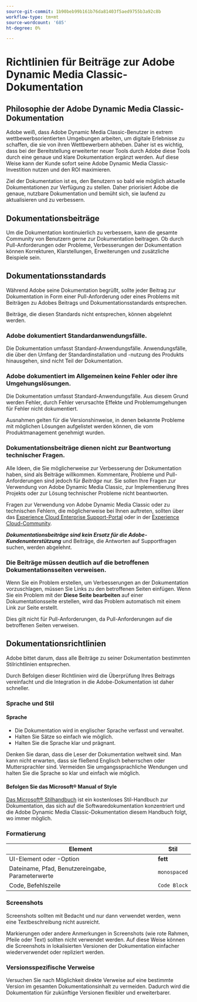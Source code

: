 ```yaml
---
source-git-commit: 1b90beb99b161b76da81403f5aed9755b3a92c8b
workflow-type: tm+mt
source-wordcount: '685'
ht-degree: 0%

---
```

# Richtlinien für Beiträge zur Adobe Dynamic Media Classic-Dokumentation

## Philosophie der Adobe Dynamic Media Classic-Dokumentation

Adobe weiß, dass Adobe Dynamic Media Classic-Benutzer in extrem wettbewerbsorientierten Umgebungen arbeiten, um digitale Erlebnisse zu schaffen, die sie von ihren Wettbewerbern abheben. Daher ist es wichtig, dass bei der Bereitstellung erweiterter neuer Tools durch Adobe diese Tools durch eine genaue und klare Dokumentation ergänzt werden. Auf diese Weise kann der Kunde sofort seine Adobe Dynamic Media Classic-Investition nutzen und den ROI maximieren.

Ziel der Dokumentation ist es, den Benutzern so bald wie möglich aktuelle Dokumentationen zur Verfügung zu stellen. Daher priorisiert Adobe die genaue, nutzbare Dokumentation und bemüht sich, sie laufend zu aktualisieren und zu verbessern.

## Dokumentationsbeiträge

Um die Dokumentation kontinuierlich zu verbessern, kann die gesamte Community von Benutzern gerne zur Dokumentation beitragen. Ob durch Pull-Anforderungen oder Probleme, Verbesserungen der Dokumentation können Korrekturen, Klarstellungen, Erweiterungen und zusätzliche Beispiele sein.

## Dokumentationsstandards

Während Adobe seine Dokumentation begrüßt, sollte jeder Beitrag zur Dokumentation in Form einer Pull-Anforderung oder eines Problems mit Beiträgen zu Adobes Beitrags und Dokumentationsstandards entsprechen.

Beiträge, die diesen Standards nicht entsprechen, können abgelehnt werden.

### Adobe dokumentiert Standardanwendungsfälle.

Die Dokumentation umfasst Standard-Anwendungsfälle. Anwendungsfälle, die über den Umfang der Standardinstallation und -nutzung des Produkts hinausgehen, sind nicht Teil der Dokumentation.

### Adobe dokumentiert im Allgemeinen keine Fehler oder ihre Umgehungslösungen.

Die Dokumentation umfasst Standard-Anwendungsfälle. Aus diesem Grund werden Fehler, durch Fehler verursachte Effekte und Problemumgehungen für Fehler nicht dokumentiert.

Ausnahmen gelten für die Versionshinweise, in denen bekannte Probleme mit möglichen Lösungen aufgelistet werden können, die vom Produktmanagement genehmigt wurden.

### Dokumentationsbeiträge dienen nicht zur Beantwortung technischer Fragen.

Alle Ideen, die Sie möglicherweise zur Verbesserung der Dokumentation haben, sind als Beiträge willkommen. Kommentare, Probleme und Pull-Anforderungen sind jedoch für *Beiträge* nur. Sie sollen Ihre Fragen zur Verwendung von Adobe Dynamic Media Classic, zur Implementierung Ihres Projekts oder zur Lösung technischer Probleme nicht beantworten.

Fragen zur Verwendung von Adobe Dynamic Media Classic oder zu technischen Fehlern, die möglicherweise bei Ihnen auftreten, sollten über das [Experience Cloud Enterprise Support-Portal](https://experienceleague.adobe.com/?support-solution=General&amp;support-tab=home#support) oder in der [Experience Cloud-Community](https://experienceleaguecommunities.adobe.com/t5/adobe-experience-manager/ct-p/adobe-experience-manager-community).

***Dokumentationsbeiträge sind kein Ersatz für die Adobe-Kundenunterstützung*** und Beiträge, die Antworten auf Supportfragen suchen, werden abgelehnt.

### Die Beiträge müssen deutlich auf die betroffenen Dokumentationsseiten verweisen.

Wenn Sie ein Problem erstellen, um Verbesserungen an der Dokumentation vorzuschlagen, müssen Sie Links zu den betroffenen Seiten einfügen. Wenn Sie ein Problem mit der **Diese Seite bearbeiten** auf einer Dokumentationsseite erstellen, wird das Problem automatisch mit einem Link zur Seite erstellt.

Dies gilt nicht für Pull-Anforderungen, da Pull-Anforderungen auf die betroffenen Seiten verweisen.

## Dokumentationsrichtlinien

Adobe bittet darum, dass alle Beiträge zu seiner Dokumentation bestimmten Stilrichtlinien entsprechen.

Durch Befolgen dieser Richtlinien wird die Überprüfung Ihres Beitrags vereinfacht und die Integration in die Adobe-Dokumentation ist daher schneller.

### Sprache und Stil

#### Sprache

* Die Dokumentation wird in englischer Sprache verfasst und verwaltet.
* Halten Sie Sätze so einfach wie möglich.
* Halten Sie die Sprache klar und prägnant.

Denken Sie daran, dass die Leser der Dokumentation weltweit sind. Man kann nicht erwarten, dass sie fließend Englisch beherrschen oder Muttersprachler sind. Vermeiden Sie umgangssprachliche Wendungen und halten Sie die Sprache so klar und einfach wie möglich.

#### Befolgen Sie das Microsoft® Manual of Style

[Das Microsoft® Stilhandbuch](https://learn.microsoft.com/en-us/style-guide/welcome/) ist ein kostenloses Stil-Handbuch zur Dokumentation, das sich auf die Softwaredokumentation konzentriert und die Adobe Dynamic Media Classic-Dokumentation diesem Handbuch folgt, wo immer möglich.

### Formatierung

| Element | Stil |
|---|---|
| UI-Element oder -Option | **fett** |
| Dateiname, Pfad, Benutzereingabe, Parameterwerte | `monospaced` |
| Code, Befehlszeile | ```Code Block``` |

### Screenshots

Screenshots sollten mit Bedacht und nur dann verwendet werden, wenn eine Textbeschreibung nicht ausreicht.

Markierungen oder andere Anmerkungen in Screenshots (wie rote Rahmen, Pfeile oder Text) sollten nicht verwendet werden. Auf diese Weise können die Screenshots in lokalisierten Versionen der Dokumentation einfacher wiederverwendet oder repliziert werden.

### Versionsspezifische Verweise

Versuchen Sie nach Möglichkeit direkte Verweise auf eine bestimmte Version im gesamten Dokumentationsinhalt zu vermeiden. Dadurch wird die Dokumentation für zukünftige Versionen flexibler und erweiterbarer.
